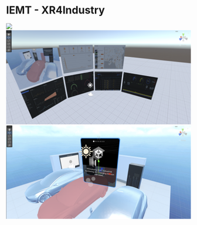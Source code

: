 IEMT - XR4Industry
==================

![](./img/iemt-architecture.drawio.png)
![](./img/img1.png)
![](./img/img2.png)